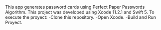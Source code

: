 This app generates password cards using Perfect Paper Passwords Algorithm.
This project was developed using Xcode 11.2.1 and Swift 5.
To execute the proyect:
-Clone this repository.
-Open Xcode.
-Build and Run Proyect.
